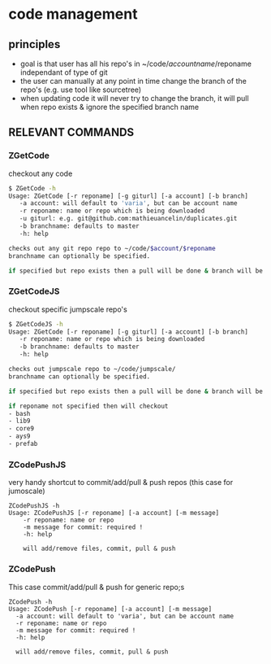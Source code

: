 # code management

## principles

- goal is that user has all his repo's in ~/code/$accountname/$reponame independant of type of git
- the user can manually at any point in time change the branch of the repo's (e.g. use tool like sourcetree)
- when updating code it will never try to change the branch, it will pull when repo exists & ignore the specified branch name

## RELEVANT COMMANDS

### ZGetCode

checkout any code

```bash
$ ZGetCode -h
Usage: ZGetCode [-r reponame] [-g giturl] [-a account] [-b branch]
   -a account: will default to 'varia', but can be account name
   -r reponame: name or repo which is being downloaded
   -u giturl: e.g. git@github.com:mathieuancelin/duplicates.git
   -b branchname: defaults to master
   -h: help

checks out any git repo repo to ~/code/$account/$reponame
branchname can optionally be specified.

if specified but repo exists then a pull will be done & branch will be ignored !!!
```

### ZGetCodeJS

checkout specific jumpscale repo's

```bash
$ ZGetCodeJS -h
Usage: ZGetCode [-r reponame] [-g giturl] [-a account] [-b branch]
   -r reponame: name or repo which is being downloaded
   -b branchname: defaults to master
   -h: help

checks out jumpscale repo to ~/code/jumpscale/
branchname can optionally be specified.

if specified but repo exists then a pull will be done & branch will be ignored !!!

if reponame not specified then will checkout
- bash
- lib9
- core9
- ays9
- prefab
```

### ZCodePushJS

very handy shortcut to commit/add/pull & push repos (this case for jumoscale)

```
ZCodePushJS -h
Usage: ZCodePushJS [-r reponame] [-a account] [-m message]
    -r reponame: name or repo
    -m message for commit: required !
    -h: help

    will add/remove files, commit, pull & push
```

### ZCodePush

This case commit/add/pull & push for generic repo;s

```
ZCodePush -h
Usage: ZCodePush [-r reponame] [-a account] [-m message]
  -a account: will default to 'varia', but can be account name
  -r reponame: name or repo
  -m message for commit: required !
  -h: help

  will add/remove files, commit, pull & push
```
